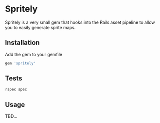Spritely
========

Spritely is a very small gem that hooks into the Rails asset pipeline to allow you to easily generate sprite maps.

## Installation

Add the gem to your gemfile

```ruby
gem 'spritely'
```

## Tests

```bash
rspec spec
```

## Usage

TBD...
